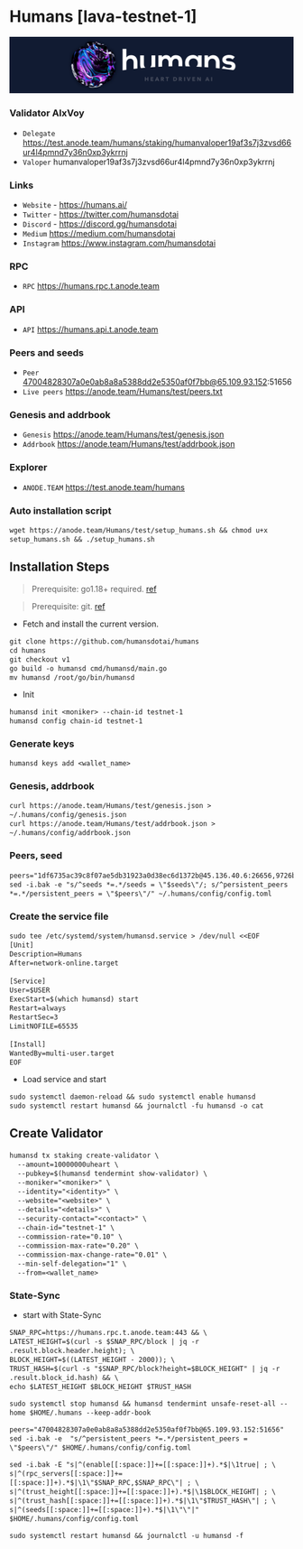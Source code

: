 # Humans [lava-testnet-1]
![Humans Guide](https://github.com/Voynitskiy/Voynitskiy/blob/main/testnet/Humans/Humans.png)
### Validator AlxVoy
* `Delegate` https://test.anode.team/humans/staking/humanvaloper19af3s7j3zvsd66ur4l4pmnd7y36n0xp3ykrrnj
* `Valoper` humanvaloper19af3s7j3zvsd66ur4l4pmnd7y36n0xp3ykrrnj
### Links
* `Website` - https://humans.ai/
* `Twitter` - https://twitter.com/humansdotai
* `Discord` - https://discord.gg/humansdotai
* `Medium` https://medium.com/humansdotai
* `Instagram` https://www.instagram.com/humansdotai
### RPC
* `RPC` https://humans.rpc.t.anode.team
### API
* `API` https://humans.api.t.anode.team
### Peers and seeds
* `Peer` 47004828307a0e0ab8a8a5388dd2e5350af0f7bb@65.109.93.152:51656
* `Live peers` https://anode.team/Humans/test/peers.txt
### Genesis and addrbook
* `Genesis` https://anode.team/Humans/test/genesis.json
* `Addrbook` https://anode.team/Humans/test/addrbook.json
### Explorer
* `ANODE.TEAM` https://test.anode.team/humans
### Auto installation script
```
wget https://anode.team/Humans/test/setup_humans.sh && chmod u+x setup_humans.sh && ./setup_humans.sh
```
## Installation Steps
>Prerequisite: go1.18+ required. [ref](https://golang.org/doc/install)

>Prerequisite: git. [ref](https://github.com/git/git)

* Fetch and install the current version.
```shell
git clone https://github.com/humansdotai/humans
cd humans
git checkout v1
go build -o humansd cmd/humansd/main.go
mv humansd /root/go/bin/humansd
```
* Init
```
humansd init <moniker> --chain-id testnet-1
humansd config chain-id testnet-1
```

### Generate keys
```
humansd keys add <wallet_name>
```
### Genesis, addrbook
```
curl https://anode.team/Humans/test/genesis.json > ~/.humans/config/genesis.json
curl https://anode.team/Humans/test/addrbook.json > ~/.humans/config/addrbook.json
```
### Peers, seed
```
peers="1df6735ac39c8f07ae5db31923a0d38ec6d1372b@45.136.40.6:26656,9726b7ba17ee87006055a9b7a45293bfd7b7f0fc@45.136.40.16:26656,6e84cde074d4af8a9df59d125db3bf8d6722a787@45.136.40.18:26656,eda3e2255f3c88f97673d61d6f37b243de34e9d9@45.136.40.13:26656,4de8c8acccecc8e0bed4a218c2ef235ab68b5cf2@45.136.40.12:26656"
sed -i.bak -e "s/^seeds *=.*/seeds = \"$seeds\"/; s/^persistent_peers *=.*/persistent_peers = \"$peers\"/" ~/.humans/config/config.toml
```
### Create the service file
```
sudo tee /etc/systemd/system/humansd.service > /dev/null <<EOF
[Unit]
Description=Humans
After=network-online.target

[Service]
User=$USER
ExecStart=$(which humansd) start
Restart=always
RestartSec=3
LimitNOFILE=65535

[Install]
WantedBy=multi-user.target
EOF
```
* Load service and start
```
sudo systemctl daemon-reload && sudo systemctl enable humansd
sudo systemctl restart humansd && journalctl -fu humansd -o cat
```
## Create Validator
```
humansd tx staking create-validator \
  --amount=10000000uheart \
  --pubkey=$(humansd tendermint show-validator) \
  --moniker="<moniker>" \
  --identity="<identity>" \
  --website="<website>" \
  --details="<details>" \
  --security-contact="<contact>" \
  --chain-id="testnet-1" \
  --commission-rate="0.10" \
  --commission-max-rate="0.20" \
  --commission-max-change-rate="0.01" \
  --min-self-delegation="1" \
  --from=<wallet_name>
```
### State-Sync
* start with State-Sync
```
SNAP_RPC=https://humans.rpc.t.anode.team:443 && \
LATEST_HEIGHT=$(curl -s $SNAP_RPC/block | jq -r .result.block.header.height); \
BLOCK_HEIGHT=$((LATEST_HEIGHT - 2000)); \
TRUST_HASH=$(curl -s "$SNAP_RPC/block?height=$BLOCK_HEIGHT" | jq -r .result.block_id.hash) && \
echo $LATEST_HEIGHT $BLOCK_HEIGHT $TRUST_HASH
```
```
sudo systemctl stop humansd && humansd tendermint unsafe-reset-all --home $HOME/.humans --keep-addr-book
```
```
peers="47004828307a0e0ab8a8a5388dd2e5350af0f7bb@65.109.93.152:51656"
sed -i.bak -e  "s/^persistent_peers *=.*/persistent_peers = \"$peers\"/" $HOME/.humans/config/config.toml
```
```
sed -i.bak -E "s|^(enable[[:space:]]+=[[:space:]]+).*$|\1true| ; \
s|^(rpc_servers[[:space:]]+=[[:space:]]+).*$|\1\"$SNAP_RPC,$SNAP_RPC\"| ; \
s|^(trust_height[[:space:]]+=[[:space:]]+).*$|\1$BLOCK_HEIGHT| ; \
s|^(trust_hash[[:space:]]+=[[:space:]]+).*$|\1\"$TRUST_HASH\"| ; \
s|^(seeds[[:space:]]+=[[:space:]]+).*$|\1\"\"|" $HOME/.humans/config/config.toml
```
```
sudo systemctl restart humansd && journalctl -u humansd -f
```
